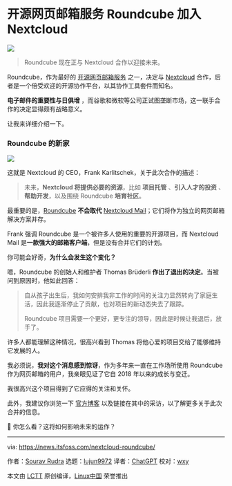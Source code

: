 [#]: subject: "Open-Source Webmail Roundcube Joins Nextcloud"
[#]: via: "https://news.itsfoss.com/nextcloud-roundcube/"
[#]: author: "Sourav Rudra https://news.itsfoss.com/author/sourav/"
[#]: collector: "lujun9972/lctt-scripts-1700446145"
[#]: translator: "ChatGPT"
[#]: reviewer: "wxy"
[#]: publisher: "wxy"
[#]: url: "https://linux.cn/article-16437-1.html"

开源网页邮箱服务 Roundcube 加入 Nextcloud
======

![][0]

> Roundcube 现在正与 Nextcloud 合作以迎接未来。

Roundcube，作为最好的 [开源网页邮箱服务][1] 之一，决定与 [Nextcloud][2] 合作，后者是一个倍受欢迎的开源协作平台，以其协作工具套件而知名。

**电子邮件的重要性与日俱增** ，而谷歌和微软等公司正试图垄断市场，这一联手合作的决定显得颇有战略意义。

让我来详细介绍一下。

### Roundcube 的新家

![][3]

这就是 Nextcloud 的 CEO，Frank Karlitschek，关于此次合作的描述：

> 未来，**Nextcloud 将提供必要的资源**，比如 **项目托管** 、**引入人才的投资** 、**帮助开发**，以及围绕 Roundcube **培育社区**。

最重要的是，[Roundcube][4] **不会取代** [Nextcloud Mail][5]；它们将作为独立的网页邮箱解决方案并存。

Frank 强调 Roundcube 是一个被许多人使用的重要的开源项目，而 Nextcloud Mail 是**一款强大的邮箱客户端**，但是没有合并它们的计划。

你可能会好奇，**为什么会发生这个变化？**

嗯，Roundcube 的创始人和维护者 Thomas Brüderli **作出了退出的决定**。当被问到原因时，他如此回答：

> 自从孩子出生后，我如何安排我非工作的时间的关注力显然转向了家庭生活，因此我逐渐停止了贡献，也对项目的新动态失去了跟踪。
> 
> Roundcube 项目需要一个更好，更专注的领导，因此是时候让我退后，放手了。

许多人都能理解这种情况，很高兴看到 Thomas 将他心爱的项目交给了能够维持它发展的人。

我必须说，**我对这个消息感到惊讶**，作为多年来一直在工作场所使用 Roundcube 作为网页邮箱的用户，我亲眼见证了它自 2018 年以来的成长与变迁。

我很高兴这个项目得到了它应得的关注和关怀。

此外，我建议你浏览一下 [官方博客][6] 以及链接在其中的采访，以了解更多关于此次合并的信息。

💬 你怎么看？这将如何影响未来的运作？

--------------------------------------------------------------------------------

via: https://news.itsfoss.com/nextcloud-roundcube/

作者：[Sourav Rudra][a]
选题：[lujun9972][b]
译者：[ChatGPT](https://linux.cn/lctt/ChatGPT)
校对：[wxy](https://github.com/wxy)

本文由 [LCTT](https://github.com/LCTT/TranslateProject) 原创编译，[Linux中国](https://linux.cn/) 荣誉推出

[a]: https://news.itsfoss.com/author/sourav/
[b]: https://github.com/lujun9972
[1]: https://itsfoss.com/open-source-web-based-email-clients/
[2]: https://nextcloud.com/
[3]: https://news.itsfoss.com/content/images/2023/12/Roundcube-Nextcloud.png
[4]: https://roundcube.net/
[5]: https://apps.nextcloud.com/apps/mail
[6]: https://nextcloud.com/blog/open-source-email-pioneer-roundcube-comes-aboard-nextcloud/
[0]: https://img.linux.net.cn/data/attachment/album/202312/02/223230wr7y7ag3gug37jyt.jpg
